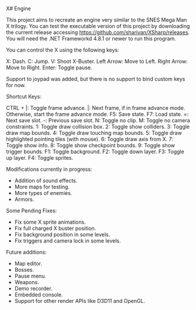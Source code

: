 X# Engine

This project aims to recreate an engine very similar to the SNES Mega Man X trilogy. You can test the executable version of this project by downloading the current release accessing https://github.com/sharivan/XSharp/releases. You will need the .NET Frameworkd 4.8.1 or newer to run this program.

You can control the X using the following keys:

  X: Dash.
  C: Jump.
  V: Shoot X-Buster.
  Left Arrow: Move to Left.
  Right Arrow: Move to Right.
  Enter: Toggle pause.

Support to joypad was added, but there is no support to bind custom keys for now.

Shortcut Keys:

  CTRL + |: Toggle frame advance.
  |: Next frame, if in frame advance mode. Otherwise, start the frame advance mode.
  F5: Save state.
  F7: Load state.
  =: Next save slot.
  -: Previous save slot.
  N: Toggle no clip.
  M: Toggle no camera constraints.
  1: Toggle draw collision box.
  2: Toggle show colliders.
  3: Toggle draw map bounds.
  4: Toggle draw touching map bounds.
  5: Toggle draw highlighted pointing tiles (with mouse).
  6: Toggle draw axis from X.
  7: Toggle show info.
  8: Toggle show checkpoint bounds.
  9: Toggle show trigger bounds.
  F1: Toggle background.
  F2: Toggle down layer.
  F3: Toggle up layer.
  F4: Toggle sprites.

Modifications currently in progress:

- Addition of sound effects.
- More maps for testing.
- More types of enemies.
- Armors.

Some Pending Fixes:

- Fix some X sprite animations.
- Fix full charged X buster position.
- Fix background position in some levels.
- Fix triggers and camera lock in some levels.

Future additions:

- Map editor.
- Bosses.
- Pause menu.
- Weapons.
- Demo recorder.
- Embedded console.
- Support for other render APIs like D3D11 and OpenGL.
